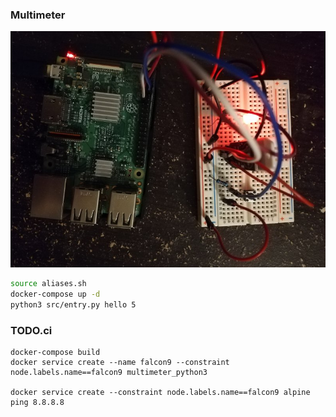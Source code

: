 ### Multimeter

![Initial setup](logo.jpg "Initial Setup")

```bash
source aliases.sh
docker-compose up -d
python3 src/entry.py hello 5
```

### TODO.ci
```
docker-compose build
docker service create --name falcon9 --constraint node.labels.name==falcon9 multimeter_python3

docker service create --constraint node.labels.name==falcon9 alpine ping 8.8.8.8
```

